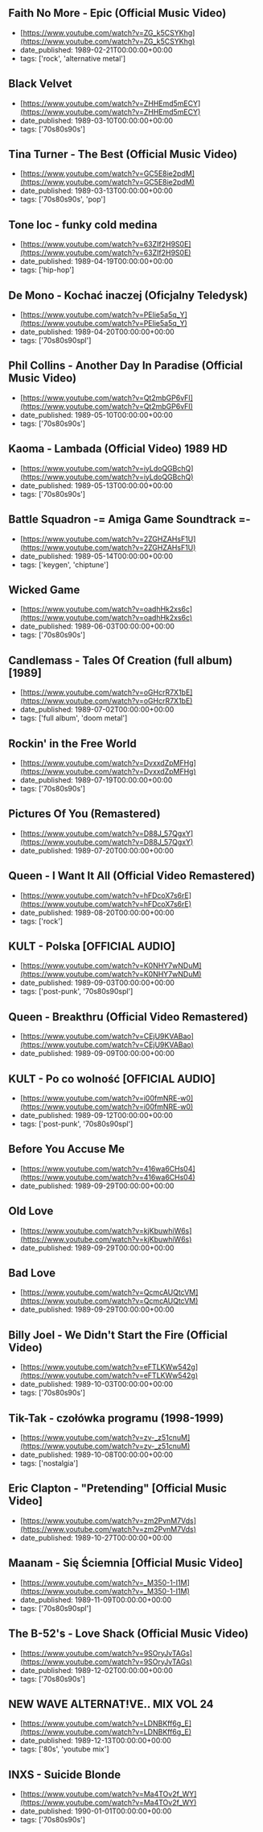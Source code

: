  ## Faith No More - Epic (Official Music Video)
 - [https://www.youtube.com/watch?v=ZG_k5CSYKhg](https://www.youtube.com/watch?v=ZG_k5CSYKhg)
 - date_published: 1989-02-21T00:00:00+00:00
 - tags: ['rock', 'alternative metal']

 ## Black Velvet
 - [https://www.youtube.com/watch?v=ZHHEmd5mECY](https://www.youtube.com/watch?v=ZHHEmd5mECY)
 - date_published: 1989-03-10T00:00:00+00:00
 - tags: ['70s80s90s']

 ## Tina Turner - The Best (Official Music Video)
 - [https://www.youtube.com/watch?v=GC5E8ie2pdM](https://www.youtube.com/watch?v=GC5E8ie2pdM)
 - date_published: 1989-03-13T00:00:00+00:00
 - tags: ['70s80s90s', 'pop']

 ## Tone loc - funky cold medina
 - [https://www.youtube.com/watch?v=63ZIf2H9S0E](https://www.youtube.com/watch?v=63ZIf2H9S0E)
 - date_published: 1989-04-19T00:00:00+00:00
 - tags: ['hip-hop']

 ## De Mono - Kochać inaczej (Oficjalny Teledysk)
 - [https://www.youtube.com/watch?v=PElie5a5q_Y](https://www.youtube.com/watch?v=PElie5a5q_Y)
 - date_published: 1989-04-20T00:00:00+00:00
 - tags: ['70s80s90spl']

 ## Phil Collins - Another Day In Paradise (Official Music Video)
 - [https://www.youtube.com/watch?v=Qt2mbGP6vFI](https://www.youtube.com/watch?v=Qt2mbGP6vFI)
 - date_published: 1989-05-10T00:00:00+00:00
 - tags: ['70s80s90s']

 ## Kaoma - Lambada (Official Video) 1989 HD
 - [https://www.youtube.com/watch?v=iyLdoQGBchQ](https://www.youtube.com/watch?v=iyLdoQGBchQ)
 - date_published: 1989-05-13T00:00:00+00:00
 - tags: ['70s80s90s']

 ## Battle Squadron  -= Amiga Game Soundtrack =-
 - [https://www.youtube.com/watch?v=2ZGHZAHsF1U](https://www.youtube.com/watch?v=2ZGHZAHsF1U)
 - date_published: 1989-05-14T00:00:00+00:00
 - tags: ['keygen', 'chiptune']

 ## Wicked Game
 - [https://www.youtube.com/watch?v=oadhHk2xs6c](https://www.youtube.com/watch?v=oadhHk2xs6c)
 - date_published: 1989-06-03T00:00:00+00:00
 - tags: ['70s80s90s']

 ## Candlemass - Tales Of Creation (full album) [1989]
 - [https://www.youtube.com/watch?v=oGHcrR7X1bE](https://www.youtube.com/watch?v=oGHcrR7X1bE)
 - date_published: 1989-07-02T00:00:00+00:00
 - tags: ['full album', 'doom metal']

 ## Rockin' in the Free World
 - [https://www.youtube.com/watch?v=DvxxdZpMFHg](https://www.youtube.com/watch?v=DvxxdZpMFHg)
 - date_published: 1989-07-19T00:00:00+00:00
 - tags: ['70s80s90s']

 ## Pictures Of You (Remastered)
 - [https://www.youtube.com/watch?v=D88J_57QgxY](https://www.youtube.com/watch?v=D88J_57QgxY)
 - date_published: 1989-07-20T00:00:00+00:00

 ## Queen - I Want It All (Official Video Remastered)
 - [https://www.youtube.com/watch?v=hFDcoX7s6rE](https://www.youtube.com/watch?v=hFDcoX7s6rE)
 - date_published: 1989-08-20T00:00:00+00:00
 - tags: ['rock']

 ## KULT - Polska [OFFICIAL AUDIO]
 - [https://www.youtube.com/watch?v=K0NHY7wNDuM](https://www.youtube.com/watch?v=K0NHY7wNDuM)
 - date_published: 1989-09-03T00:00:00+00:00
 - tags: ['post-punk', '70s80s90spl']

 ## Queen - Breakthru (Official Video Remastered)
 - [https://www.youtube.com/watch?v=CEjU9KVABao](https://www.youtube.com/watch?v=CEjU9KVABao)
 - date_published: 1989-09-09T00:00:00+00:00

 ## KULT - Po co wolność [OFFICIAL AUDIO]
 - [https://www.youtube.com/watch?v=i00fmNRE-w0](https://www.youtube.com/watch?v=i00fmNRE-w0)
 - date_published: 1989-09-12T00:00:00+00:00
 - tags: ['post-punk', '70s80s90spl']

 ## Before You Accuse Me
 - [https://www.youtube.com/watch?v=416wa6CHs04](https://www.youtube.com/watch?v=416wa6CHs04)
 - date_published: 1989-09-29T00:00:00+00:00

 ## Old Love
 - [https://www.youtube.com/watch?v=kjKbuwhiW6s](https://www.youtube.com/watch?v=kjKbuwhiW6s)
 - date_published: 1989-09-29T00:00:00+00:00

 ## Bad Love
 - [https://www.youtube.com/watch?v=QcmcAUQtcVM](https://www.youtube.com/watch?v=QcmcAUQtcVM)
 - date_published: 1989-09-29T00:00:00+00:00

 ## Billy Joel - We Didn't Start the Fire (Official Video)
 - [https://www.youtube.com/watch?v=eFTLKWw542g](https://www.youtube.com/watch?v=eFTLKWw542g)
 - date_published: 1989-10-03T00:00:00+00:00
 - tags: ['70s80s90s']

 ## Tik-Tak - czołówka programu (1998-1999)
 - [https://www.youtube.com/watch?v=zv-_z51cnuM](https://www.youtube.com/watch?v=zv-_z51cnuM)
 - date_published: 1989-10-08T00:00:00+00:00
 - tags: ['nostalgia']

 ## Eric Clapton - "Pretending" [Official Music Video]
 - [https://www.youtube.com/watch?v=zm2PvnM7Vds](https://www.youtube.com/watch?v=zm2PvnM7Vds)
 - date_published: 1989-10-27T00:00:00+00:00

 ## Maanam - Się Ściemnia [Official Music Video]
 - [https://www.youtube.com/watch?v=_M350-1-I1M](https://www.youtube.com/watch?v=_M350-1-I1M)
 - date_published: 1989-11-09T00:00:00+00:00
 - tags: ['70s80s90spl']

 ## The B-52's - Love Shack (Official Music Video)
 - [https://www.youtube.com/watch?v=9SOryJvTAGs](https://www.youtube.com/watch?v=9SOryJvTAGs)
 - date_published: 1989-12-02T00:00:00+00:00
 - tags: ['70s80s90s']

 ## NEW WAVE ALTERNAT!VE.. MIX VOL 24
 - [https://www.youtube.com/watch?v=LDNBKff6g_E](https://www.youtube.com/watch?v=LDNBKff6g_E)
 - date_published: 1989-12-13T00:00:00+00:00
 - tags: ['80s', 'youtube mix']

 ## INXS - Suicide Blonde
 - [https://www.youtube.com/watch?v=Ma4TOv2f_WY](https://www.youtube.com/watch?v=Ma4TOv2f_WY)
 - date_published: 1990-01-01T00:00:00+00:00
 - tags: ['70s80s90s']

